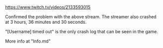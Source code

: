 https://www.twitch.tv/videos/2133593015

Confirmed the problem with the above stream. The streamer also crashed at 3 hours, 36 minutes and 30 seconds.

"[Username] timed out" is the only crash log that can be seen in the game.

More info at "Info.md"